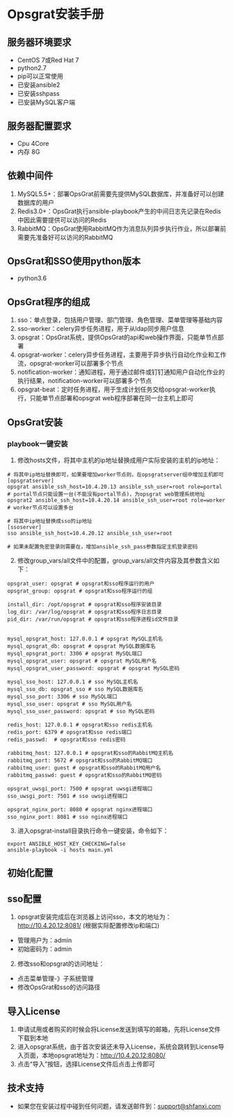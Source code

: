 # Opsgrat安装手册

## 服务器环境要求

*   CentOS 7或Red Hat 7
*   python2.7
*   pip可以正常使用
*   已安装ansible2
*   已安装sshpass
*   已安装MySQL客户端

## 服务器配置要求

*   Cpu 4Core
*   内存 8G

## 依赖中间件

1.   MySQL5.5+：部署OpsGrat前需要先提供MySQL数据库，并准备好可以创建数据库的用户
2.   Redis3.0+：OpsGrat执行ansible-playbook产生的中间日志先记录在Redis中因此需要提供可以访问的Redis
3.   RabbitMQ：OpsGrat使用RabbitMQ作为消息队列异步执行作业，所以部署前需要先准备好可以访问的RabbitMQ

## OpsGrat和SSO使用python版本

*   python3.6

## OpsGrat程序的组成

1.   sso：单点登录，包括用户管理、部门管理、角色管理、菜单管理等基础内容
2.   sso-worker：celery异步任务进程，用于从ldap同步用户信息
3.   opsgrat：OpsGrat系统，提供OpsGrat的api和web操作界面，只能单节点部署
4.   opsgrat-worker：celery异步任务进程，主要用于异步执行自动化作业和工作流，opsgrat-worker可以部署多个节点
5.   notification-worker：通知进程，用于通过邮件或钉钉通知用户自动化作业的执行结果，notification-worker可以部署多个节点
6.   opsgrat-beat：定时任务进程，用于生成计划任务交给opsgrat-worker执行，只能单节点部署和opsgrat web程序部署在同一台主机上即可

## OpsGrat安装

### playbook一键安装

1.   修改hosts文件，将其中主机的ip地址替换成用户实际安装的主机的ip地址：

```
# 将其中ip地址替换即可，如果要增加worker节点则，在opsgratserver组中增加主机即可
[opsgratserver]
opsgrat ansible_ssh_host=10.4.20.13 ansible_ssh_user=root role=portal # portal节点只能设置一台(不能没有portal节点)，为opsgrat web管理系统地址
opsgrat2 ansible_ssh_host=10.4.20.14 ansible_ssh_user=root role=worker # worker节点可以设置多台

# 将其中ip地址替换成sso的ip地址
[ssoserver]
sso ansible_ssh_host=10.4.20.12 ansible_ssh_user=root 

# 如果未配置免密登录则需要在，增加ansible_ssh_pass参数指定主机登录密码
```

2.   修改group_vars/all文件中的配置，group_vars/all文件内容及其参数含义如下：

```
opsgrat_user: opsgrat # opsgrat和sso程序运行的用户
opsgrat_group: opsgrat # opsgrat和sso程序运行的组

install_dir: /opt/opsgrat # opsgrat和sso程序安装目录
log_dir: /var/log/opsgrat # opsgrat和sso程序日志目录
pid_dir: /var/run/opsgrat # opsgrat和sso程序进程id文件目录


mysql_opsgrat_host: 127.0.0.1 # opsgrat MySQL主机名
mysql_opsgrat_db: opsgrat # opsgrat MySQL数据库名
mysql_opsgrat_port: 3306 # opsgrat MySQL端口
mysql_opsgrat_user: opsgrat # opsgrat MySQL用户名
mysql_opsgrat_user_password: opsgrat # opsgrat MySQL密码

mysql_sso_host: 127.0.0.1 # sso MySQL主机名
mysql_sso_db: opsgrat_sso # sso MySQL数据库名
mysql_sso_port: 3306 # sso MySQL端口
mysql_sso_user: opsgrat # sso MySQL用户名
mysql_sso_user_password: opsgrat # sso MySQL密码

redis_host: 127.0.0.1 # opsgrat和sso redis主机名
redis_port: 6379 # opsgrat和sso redis端口
redis_passwd:  # opsgrat和sso redis密码

rabbitmq_host: 127.0.0.1 # opsgrat和sso的RabbitMQ主机名
rabbitmq_port: 5672 # opsgrat和sso的RabbitMQ端口
rabbitmq_user: guest # opsgrat和sso的RabbitMQ用户名
rabbitmq_passwd: guest # opsgrat和sso的RabbitMQ密码

opsgrat_uwsgi_port: 7500 # opsgrat uwsgi进程端口
sso_uwsgi_port: 7501 # sso uwsgi进程端口

opsgrat_nginx_port: 8080 # opsgrat nginx进程端口
sso_nginx_port: 8081 # sso nginx进程端口
```

3.   进入opsgrat-install目录执行命令一键安装，命令如下：

```
export ANSIBLE_HOST_KEY_CHECKING=false
ansible-playbook -i hosts main.yml 
```

## 初始化配置

## sso配置

1.   opsgrat安装完成后在浏览器上访问sso，本文的地址为：http://10.4.20.12:8081/ (根据实际配置修改ip和端口)  
  - 管理用户为：admin
  - 初始密码为：admin
2.   修改sso和opsgrat的访问地址：
  - 点击菜单管理-》子系统管理
  - 修改OpsGrat和sso的访问路径

## 导入License

1.   申请试用或者购买的时候会将License发送到填写的邮箱，先将License文件下载到本地
2.   进入opsgrat系统，由于首次安装还未导入License，系统会跳转到License导入页面，本地opsgrat地址为：http://10.4.20.12:8080/
3.   点击“导入”按钮，选择License文件后点击上传即可

## 技术支持

*   如果您在安装过程中碰到任何问题，请发送邮件到：support@shfanxi.com

